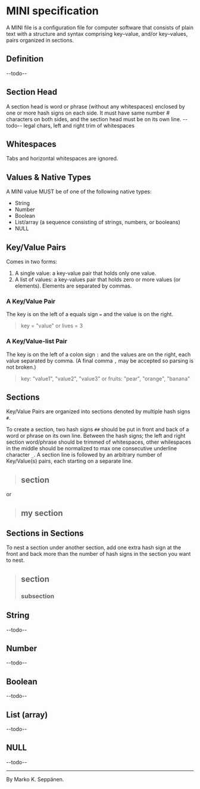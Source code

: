 # MINI specification

A MINI file is a configuration file for computer software that consists of plain text with a structure and syntax comprising key–value, and/or key–values, pairs organized in sections.

## Definition
--todo--

## Section Head
A section head is word or phrase (without any whitespaces) enclosed by one or more hash signs on each side. It must have same number # characters on both sides, and the section head must be on its own line.
--todo-- legal chars, left and right trim of whitespaces

## Whitespaces

Tabs and horizontal whitespaces are ignored.

## Values & Native Types
A MINI value MUST be of one of the following native types:
- String
- Number
- Boolean
- List/array (a sequence consisting of strings, numbers, or booleans)
- NULL

## Key/Value Pairs
Comes in two forms:
1. A single value: a key-value pair that holds only one value.
2. A list of values: a key-values pair that holds zero or more values (or elements). Elements are separated by commas.

### A Key/Value Pair
The key is on the left of a equals sign `=` and the value is on the right.
> key = "value"
or
> lives = 3

### A Key/Value-list Pair
The key is on the left of a colon sign `:` and the values are on the right, each value separated by comma. (A final comma `,` may be accepted so parsing is not broken.)
> key: "value1", "value2", "value3"
or
> fruits: "pear", "orange", "banana"

## Sections

Key/Value Pairs are organized into sections denoted by multiple hash signs `#`.

To create a section, two hash signs `##` should be put in front and back of a word or phrase on its own line. Between the hash signs; the left and right section word/phrase should be trimmed of whitespaces, other whilespaces in the middle should be normalized to max one consecutive underline character `_`.
A section line is followed by an arbitrary number of Key/Value(s) pairs, each starting on a separate line.

> ## section ##
or
> ## my section ##

## Sections in Sections
To nest a section under another section, add one extra hash sign at the front and back more than the number of hash signs in the section you want to nest.
>## section ##
>### subsection ###

## String ##
--todo--

## Number ##
--todo--
  
## Boolean ##
--todo--
  
## List (array) ##
--todo--
  
## NULL ##
--todo--

---

By Marko K. Seppänen.

